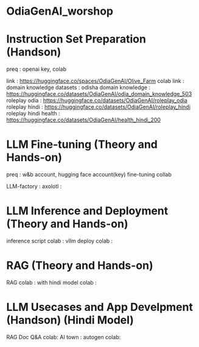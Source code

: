 # OdiaGenAI_worshop

# Instruction Set Preparation (Handson)
preq : openai key, colab

link : https://huggingface.co/spaces/OdiaGenAI/Olive_Farm
colab link : 
domain knowledge datasets : 
odisha domain knowledge : https://huggingface.co/datasets/OdiaGenAI/odia_domain_knowledge_503
roleplay odia : https://huggingface.co/datasets/OdiaGenAI/roleplay_odia
roleplay hindi : https://huggingface.co/datasets/OdiaGenAI/roleplay_hindi
roleplay hindi health : https://huggingface.co/datasets/OdiaGenAI/health_hindi_200

# LLM Fine-tuning (Theory and Hands-on)
preq : w&b account, hugging face account(key)
fine-tuning collab 

LLM-factory : 
axolotl : 

# LLM Inference and Deployment (Theory and Hands-on)

inference script colab :
vllm deploy colab : 

# RAG (Theory and Hands-on)

RAG colab : 
with hindi model colab : 

# LLM Usecases and App Develpment (Handson) (Hindi Model)

RAG Doc Q&A colab: 
AI town : 
autogen colab:
